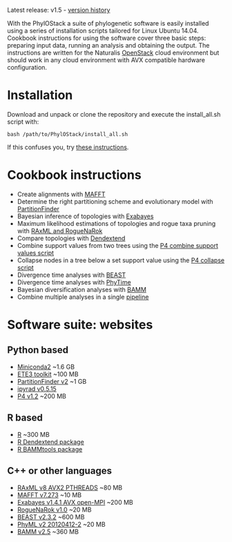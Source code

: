 Latest release: v1.5 - [version history](https://github.com/cdoorenweerd/PhylOStack/releases)

With the PhylOStack a suite of phylogenetic software is easily installed using a series of installation scripts tailored for Linux Ubuntu 14.04. Cookbook instructions for using the software cover three basic steps: preparing input data, running an analysis and obtaining the output. The instructions are written for the Naturalis [OpenStack](https://www.openstack.org) cloud environment but should work in any cloud environment with AVX compatible hardware configuration.

Installation
============
Download and unpack or clone the repository and execute the install_all.sh script with:

    bash /path/to/PhylOStack/install_all.sh

If this confuses you, try [these instructions](https://github.com/cdoorenweerd/PhylOStack/wiki/Installing-a-PhyloStack).


Cookbook instructions
=====================

- Create alignments with [MAFFT](https://github.com/cdoorenweerd/PhylOStack/wiki/MAFFT-on-OpenStack)
- Determine the right partitioning scheme and evolutionary model with [PartitionFinder](https://github.com/cdoorenweerd/PhylOStack/wiki/PartitionFinder-on-OpenStack)
- Bayesian inference of topologies with [Exabayes](https://github.com/cdoorenweerd/PhylOStack/wiki/Exabayes-on-OpenStack)
- Maximum likelihood estimations of topologies and rogue taxa pruning with [RAxML and RogueNaRok](https://github.com/cdoorenweerd/PhylOStack/wiki/RAxML-on-OpenStack)
- Compare topologies with [Dendextend](https://github.com/cdoorenweerd/PhylOStack/wiki/Dendextend-on-OpenStack)
- Combine support values from two trees using the [P4 combine support values script](https://github.com/cdoorenweerd/PhylOStack/wiki/P4_combine-on-OpenStack)
- Collapse nodes in a tree below a set support value using the [P4 collapse script](https://github.com/cdoorenweerd/PhylOStack/wiki/P4_collapse-on-OpenStack)
- Divergence time analyses with [BEAST](https://github.com/cdoorenweerd/PhylOStack/wiki/BEAST-on-OpenStack)
- Divergence time analyses with [PhyTime](https://github.com/cdoorenweerd/PhylOStack/wiki/Phytime-on-OpenStack)
- Bayesian diversification analyses with [BAMM](https://github.com/cdoorenweerd/PhylOStack/wiki/BAMM-on-OpenStack)
- Combine multiple analyses in a single [pipeline](https://github.com/cdoorenweerd/PhylOStack/wiki/Pipelines)


Software suite: websites
========================

Python based
------------

- [Miniconda2](https://www.continuum.io/why-anaconda) ~1.6 GB
- [ETE3 toolkit](http://etetoolkit.org) ~100 MB
- [PartitionFinder v2](http://www.robertlanfear.com/partitionfinder/) ~1 GB
- [ipyrad v0.5.15](http://ipyrad.readthedocs.io/)
- [P4 v1.2](http://p4.nhm.ac.uk/index.html) ~200 MB


R based
-------

- [R](https://www.r-project.org/) ~300 MB
- [R Dendextend package](https://github.com/talgalili/dendextend)
- [R BAMMtools package](http://bamm-project.org)


C++ or other languages
----------------------

- [RAxML v8 AVX2 PTHREADS](http://sco.h-its.org/exelixis/web/software/raxml/index.html) ~80 MB
- [MAFFT v7.273](http://mafft.cbrc.jp/alignment/software/) ~10 MB
- [Exabayes v1.4.1 AVX open-MPI](http://sco.h-its.org/exelixis/web/software/exabayes/index.html) ~200 MB
- [RogueNaRok v1.0](http://sco.h-its.org/exelixis/web/software/roguenarok/roguenarok.html) ~20 MB
- [BEAST v2.3.2](http://beast2.org) ~600 MB
- [PhyML v2 20120412-2](http://www.atgc-montpellier.fr/phyml/) ~20 MB
- [BAMM v2.5](http://bamm-project.org) ~360 MB
